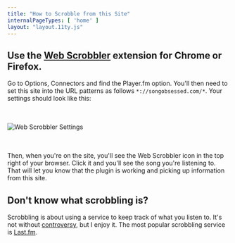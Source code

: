 ```yaml
---
title: "How to Scrobble from this Site"
internalPageTypes: [ 'home' ]
layout: "layout.11ty.js"
---
```


## Use the [Web Scrobbler](https://web-scrobbler.com/) extension for Chrome or Firefox.  

Go to Options, Connectors and find the Player.fm option. You'll then need to set this site into the URL patterns as follows `*://songobsessed.com/*`. Your settings should look like this:  
<br /><br />

![Web Scrobbler Settings](/img/how-to-scrobble.png)  
<br /><br />

Then, when you're on the site, you'll see the Web Scrobbler icon in the top right of your browser. Click it and you'll see the song you're listening to. That will let you know that the plugin is working and picking up information from this site. 

## Don't know what scrobbling is? 

Scrobbling is about using a service to keep track of what you listen to. It's not without [controversy](https://www.theverge.com/2011/12/22/2655237/the-problem-with-scrobbles), but I enjoy it. The most popular scrobbling service is [Last.fm](https://www.last.fm/).

